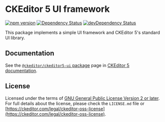 CKEditor 5 UI framework
===========================================

[![npm version](https://badge.fury.io/js/%40ckeditor%2Fckeditor5-ui.svg)](https://www.npmjs.com/package/@ckeditor/ckeditor5-ui)
[![Dependency Status](https://david-dm.org/ckeditor/ckeditor5-ui/status.svg)](https://david-dm.org/ckeditor/ckeditor5-ui)
[![devDependency Status](https://david-dm.org/ckeditor/ckeditor5-ui/dev-status.svg)](https://david-dm.org/ckeditor/ckeditor5-ui?type=dev)

This package implements a simple UI framework and CKEditor 5's standard UI library.

## Documentation

See the [`@ckeditor/ckeditor5-ui` package](https://ckeditor.com/docs/ckeditor5/latest/api/ui.html) page in [CKEditor 5 documentation](https://ckeditor.com/docs/ckeditor5/latest/).

## License

Licensed under the terms of [GNU General Public License Version 2 or later](http://www.gnu.org/licenses/gpl.html). For full details about the license, please check the `LICENSE.md` file or [https://ckeditor.com/legal/ckeditor-oss-license](https://ckeditor.com/legal/ckeditor-oss-license).
